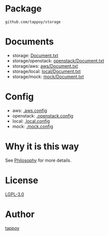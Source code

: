 # Package
`github.com/tappoy/storage`

# Documents
- storage: [Document.txt](Document.txt)
- storage/openstack: [openstack/Document.txt](openstack/Document.txt)
- storage/aws: [aws/Document.txt](aws/Document.txt)
- storage/local: [local/Document.txt](local/Document.txt)
- storage/mock: [mock/Document.txt](mock/Document.txt)

# Config
- aws: [.aws.config](.aws.config.sample)
- openstack: [.openstack.config](.openstack.config.sample)
- local: [.local.config](.local.config.sample)
- mock: [.mock.config](.mock.config.sample)

# Why it is this way
See [Philosophy](https://github.com/tappoy/philosophy) for more details.

# License
[LGPL-3.0](LICENSE)

# Author
[tappoy](https://github.com/tappoy)

